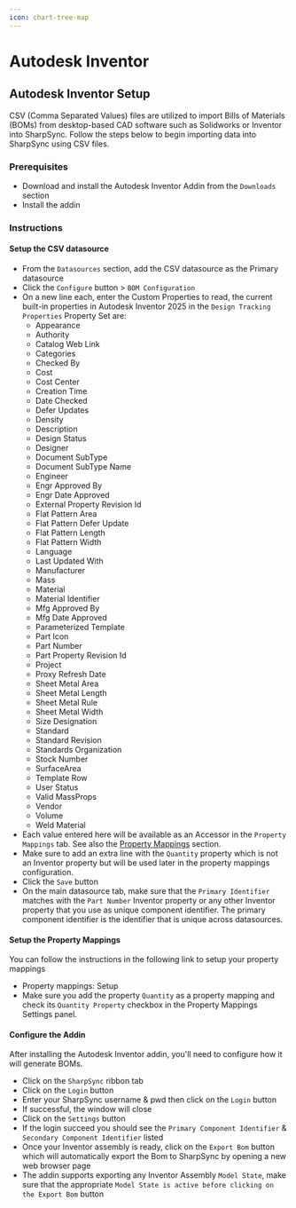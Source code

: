 ```yaml
---
icon: chart-tree-map
---
```


# Autodesk Inventor

## Autodesk Inventor Setup

CSV (Comma Separated Values) files are utilized to import Bills of Materials (BOMs) from desktop-based CAD software such as Solidworks or Inventor into SharpSync. Follow the steps below to begin importing data into SharpSync using CSV files.

### Prerequisites

* Download and install the Autodesk Inventor Addin from the `Downloads` section
* Install the addin

### Instructions

#### Setup the CSV datasource

* From the `Datasources` section, add the CSV datasource as the Primary datasource
* Click the `Configure` button > `BOM Configuration`
* On a new line each, enter the Custom Properties to read, the current built-in properties in Autodesk Inventor 2025 in the `Design Tracking Properties` Property Set are:
  * Appearance
  * Authority
  * Catalog Web Link
  * Categories
  * Checked By
  * Cost
  * Cost Center
  * Creation Time
  * Date Checked
  * Defer Updates
  * Density
  * Description
  * Design Status
  * Designer
  * Document SubType
  * Document SubType Name
  * Engineer
  * Engr Approved By
  * Engr Date Approved
  * External Property Revision Id
  * Flat Pattern Area
  * Flat Pattern Defer Update
  * Flat Pattern Length
  * Flat Pattern Width
  * Language
  * Last Updated With
  * Manufacturer
  * Mass
  * Material
  * Material Identifier
  * Mfg Approved By
  * Mfg Date Approved
  * Parameterized Template
  * Part Icon
  * Part Number
  * Part Property Revision Id
  * Project
  * Proxy Refresh Date
  * Sheet Metal Area
  * Sheet Metal Length
  * Sheet Metal Rule
  * Sheet Metal Width
  * Size Designation
  * Standard
  * Standard Revision
  * Standards Organization
  * Stock Number
  * SurfaceArea
  * Template Row
  * User Status
  * Valid MassProps
  * Vendor
  * Volume
  * Weld Material
* Each value entered here will be available as an Accessor in the `Property Mappings` tab. See also the [Property Mappings](../fundamentals/property-mappings/) section.
* Make sure to add an extra line with the `Quantity` property which is not an Inventor property but will be used later in the property mappings configuration.
* Click the `Save` button
* On the main datasource tab, make sure that the `Primary Identifier` matches with the `Part Number` Inventor property or any other Inventor property that you use as unique component identifier. The primary component identifier is the identifier that is unique across datasources.

#### Setup the Property Mappings

You can follow the instructions in the following link to setup your property mappings

* Property mappings: Setup
* Make sure you add the property `Quantity` as a property mapping and check its `Quantity Property` checkbox in the Property Mappings Settings panel.

#### Configure the Addin

After installing the Autodesk Inventor addin, you'll need to configure how it will generate BOMs.

* Click on the `SharpSync` ribbon tab
* Click on the `Login` button
* Enter your SharpSync username & pwd then click on the `Login` button
* If successful, the window will close
* Click on the `Settings` button
* If the login succeed you should see the `Primary Component Identifier` & `Secondary Component Identifier` listed
* Once your Inventor assembly is ready, click on the `Export Bom` button which will automatically export the Bom to SharpSync by opening a new web browser page
* The addin supports exporting any Inventor Assembly `Model State`, make sure that the appropriate `Model State is active before clicking on the Export Bom` button
